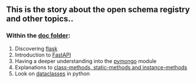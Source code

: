 ## This is the story about the open schema registry and other topics..




### Within the [**doc** folder](/./doc):

1. Discovering [flask](/./doc/flask.md)
2. Introduction to [FastAPI](/./doc/FastAPI.md)
3. Having a deeper understanding into the [pymongo](/./pymongo.md) module
4. Explanations to [class-methods, static-methods and instance-methods](/./classmeth_vs_staticmeth.md)
5. Look on [dataclasses](/./datacls.md) in python
